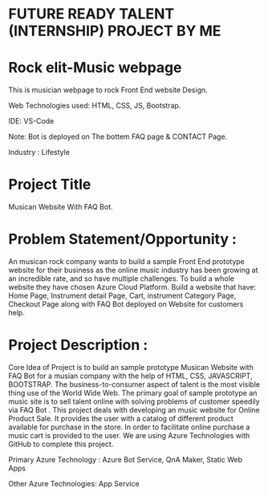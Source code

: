 # FUTURE READY TALENT (INTERNSHIP) PROJECT BY ME
# Rock elit-Music webpage
This is musician webpage to rock Front End website Design.

Web Technologies used: HTML, CSS, JS, Bootstrap.

IDE: VS-Code

Note: Bot is deployed on The bottem FAQ page & CONTACT Page.

Industry : Lifestyle

# Project Title 
Musican Website With FAQ Bot.

# Problem Statement/Opportunity :
An musican rock company wants to build a sample Front End prototype website for their business as the online music industry has been growing at an incredible rate, and so have multiple challenges. To build a whole website they have chosen Azure Cloud Platform. Build a website that have: Home Page, Instrument detail Page, Cart, instrument Category Page, Checkout Page along with FAQ Bot deployed on Website for customers help.

# Project Description :
Core Idea of Project is to build an sample prototype Musican Website with FAQ Bot for a musian company with the help of HTML, CSS, JAVASCRIPT, BOOTSTRAP. The business-to-consumer aspect of talent is the most visible thing use of the World Wide Web. The primary goal of sample prototype an music site is to sell talent online with solving problems of customer speedily via FAQ Bot . This project deals with developing an music website for Online Product Sale. It provides the user with a catalog of different product available for purchase in the store. In order to facilitate online purchase a music cart is provided to the user. We are using Azure Technologies with GitHub to complete this project.

Primary Azure Technology :
Azure Bot Service, QnA Maker, Static Web Apps

Other Azure Technologies:
App Service

